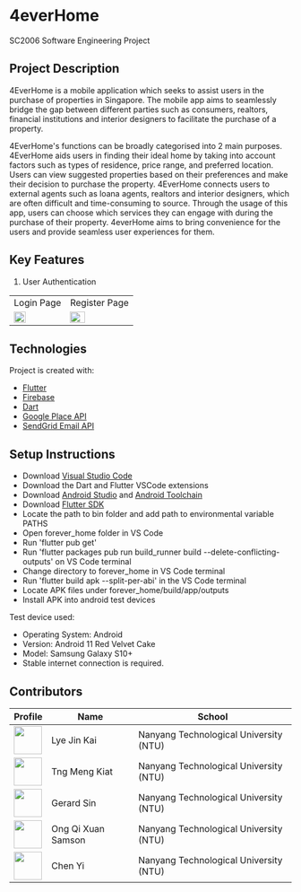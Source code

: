 # 4everHome
SC2006 Software Engineering Project

## Project Description
<p align="justify"> 
  
  4EverHome is a mobile application which seeks to assist users in the purchase of properties in Singapore. The mobile app aims to seamlessly bridge the gap between different parties such as consumers, realtors, financial institutions and interior designers to facilitate the purchase of a property.
  
  <p align="center">
    <im src='https://user-images.githubusercontent.com/77598625/229779826-5a7a40be-6bef-451c-9348-327a1d9d5475.png'>
  </p>

  4EverHome's functions can be broadly categorised into 2 main purposes.
  4EverHome aids users in finding their ideal home by taking into account factors such as types of residence, price range, and preferred location. Users can view suggested properties based on their preferences and make their decision to purchase the property.
  4EverHome connects users to external agents such as loana agents, realtors and interior designers, which are often difficult and time-consuming to source. Through the usage of this app, users can choose which services they can engage with during the purchase of their property. 4everHome aims to bring convenience for the users and provide seamless user experiences for them.
</p>


## Key Features
1. User Authentication
  <table>
  <tr>
    <td>Login Page</td>
     <td>Register Page</td>
  </tr>
  <tr>
    <td valign="top"><img width=50% height=auto src="https://user-images.githubusercontent.com/77598625/230762699-03324234-a95f-41e9-b258-47fa49b0ce24.png"></td>
    <td valign="top"><img width=50% height=auto src="https://user-images.githubusercontent.com/77598625/230762742-2499b511-2c56-419b-9f70-147ace3443f0.png"></td>
  </tr>
 </table>





## Technologies

Project is created with:

- [Flutter](https://docs.flutter.dev/get-started/install)
- [Firebase](https://firebase.google.com/)
- [Dart](https://dart.dev/get-dart)
- [Google Place API](https://developers.google.com/maps/documentation/places/web-service)
- [SendGrid Email API](https://sendgrid.com/solutions/email-api/)


## Setup Instructions

- Download [Visual Studio Code](https://code.visualstudio.com/download)
- Download the Dart and Flutter VSCode extensions
- Download [Android Studio](https://developer.android.com/studio/install) and [Android Toolchain](https://developer.android.com/ndk/downloads)
- Download [Flutter SDK](https://docs.flutter.dev/release/archive)
- Locate the path to bin folder and add path to environmental variable PATHS
- Open forever_home folder in VS Code
- Run 'flutter pub get'
- Run 'flutter packages pub run build_runner build --delete-conflicting-outputs' on VS Code terminal
- Change directory to forever_home in VS Code terminal
- Run 'flutter build apk --split-per-abi' in the VS Code terminal
- Locate APK files under forever_home/build/app/outputs
- Install APK into android test devices


Test device used:
- Operating System: Android 
- Version: Android 11 Red Velvet Cake
- Model: Samsung Galaxy S10+
- Stable internet connection is required.


## Contributors

| Profile                                                                                                                                           | Name             | School                                 |
| ------------------------------------------------------------------------------------------------------------------------------------------------- | ---------------- | -------------------------------------- |
| <a href='https://github.com/jklye' title='jklye'> <img src='https://github.com/jklye.png' height='50' width='50'/></a> | Lye Jin Kai       | Nanyang Technological University (NTU) |
| <a href='https://github.com/kiatCodes' title='kiatCodes'> <img src='https://github.com/kiatCodes.png' height='50' width='50'/></a>                   | Tng Meng Kiat | Nanyang Technological University (NTU) |
| <a href='https://github.com/jialatsin' title='jialatsin'> <img src='https://github.com/jialatsin.png' height='50' width='50'/></a>                   | Gerard Sin | Nanyang Technological University (NTU) |
| <a href='https://github.com/SamsonOngqx' title='SamsonOngqx'> <img src='https://github.com/SamsonOngqx.png' height='50' width='50'/></a>                   | Ong Qi Xuan Samson | Nanyang Technological University (NTU) |
| <a href='https://github.com/chenyi1491' title='chenyi1491'> <img src='https://github.com/chenyi1491.png' height='50' width='50'/></a>                   | Chen Yi | Nanyang Technological University (NTU) |

